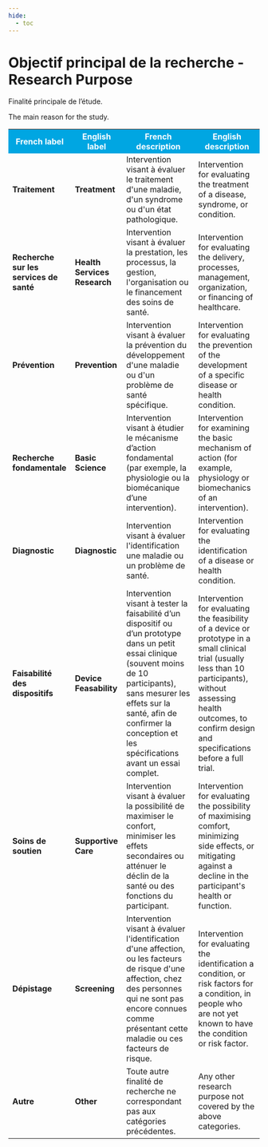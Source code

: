 ```yaml
---
hide:
  - toc
---
```


# Objectif principal de la recherche - Research Purpose

Finalité principale de l’étude.

The main reason for the study.

<table>
  <tr BGCOLOR="#00a6e2">
    <th style="color:#FFFFFF;">French label</th>
    <th style="color:#FFFFFF;">English label</th>
    <th style="color:#FFFFFF;">French description</th>
    <th style="color:#FFFFFF;">English description</th>
  </tr>
  <tr>
    <td><b>Traitement</b></td>
    <td><b>Treatment</b></td>
    <td>Intervention visant à évaluer le traitement d'une maladie, d'un syndrome ou d'un état pathologique.</td>
    <td>Intervention for evaluating the treatment of a disease, syndrome, or condition.</td>
  </tr>
    <tr>
    <td><b>Recherche sur les services de santé</b></td>
    <td><b>Health Services Research</b></td>
    <td>Intervention visant à évaluer la prestation, les processus, la gestion, l'organisation ou le financement des soins de santé.</td>
    <td>Intervention for evaluating the delivery, processes, management, organization, or financing of healthcare.</td>
  </tr>
    <tr>
    <td><b>Prévention</b></td>
    <td><b>Prevention</b></td>
    <td>Intervention visant à évaluer la prévention du développement d'une maladie ou d'un problème de santé spécifique.</td>
    <td>Intervention for evaluating the prevention of the development of a specific disease or health condition.</td>
  </tr>
    <tr>
    <td><b>Recherche fondamentale</b></td>
    <td><b>Basic Science</b></td>
    <td>Intervention visant à étudier le mécanisme d’action fondamental (par exemple, la physiologie ou la biomécanique d’une intervention).</td>
    <td>Intervention for examining the basic mechanism of action (for example, physiology or biomechanics of an intervention).</td>
  </tr>
    <tr>
    <td><b>Diagnostic</b></td>
    <td><b>Diagnostic</b></td>
    <td>Intervention visant à évaluer l'identification une maladie ou un problème de santé.</td>
    <td>Intervention for evaluating the identification of a disease or health condition.</td>
  </tr>
    <tr>
    <td><b>Faisabilité des dispositifs</b></td>
    <td><b>Device Feasability</b></td>
    <td>Intervention visant à tester la faisabilité d’un dispositif ou d’un prototype dans un petit essai clinique (souvent moins de 10 participants), sans mesurer les effets sur la santé, afin de confirmer la conception et les spécifications avant un essai complet.</td>
    <td>Intervention for evaluating the feasibility of a device or prototype in a small clinical trial (usually less than 10 participants), without assessing health outcomes, to confirm design and specifications before a full trial.</td>
  </tr>
    <tr>
    <td><b>Soins de soutien</b></td>
    <td><b>Supportive Care</b></td>
    <td>Intervention visant à évaluer la possibilité de maximiser le confort, minimiser les effets secondaires ou atténuer le déclin de la santé ou des fonctions du participant.</td>
    <td>Intervention for evaluating the possibility of maximising comfort, minimizing side effects, or mitigating against a decline in the participant's health or function.</td>
  </tr>
    <tr>
    <td><b>Dépistage</b></td>
    <td><b>Screening</b></td>
    <td>Intervention visant à évaluer l'identification d'une affection, ou les facteurs de risque d'une affection, chez des personnes qui ne sont pas encore connues comme présentant cette maladie ou ces facteurs de risque.</td>
    <td>Intervention for evaluating the identification a condition, or risk factors for a condition, in people who are not yet known to have the condition or risk factor.</td>
  </tr>
    <tr>
    <td><b>Autre</b></td>
    <td><b>Other</b></td>
    <td>Toute autre finalité de recherche ne correspondant pas aux catégories précédentes.</td>
    <td>Any other research purpose not covered by the above categories.</td>
  </tr>
  </table>
  